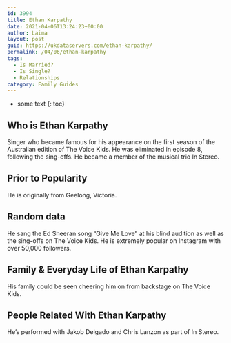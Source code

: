 ```yaml
---
id: 3994
title: Ethan Karpathy
date: 2021-04-06T13:24:23+00:00
author: Laima
layout: post
guid: https://ukdataservers.com/ethan-karpathy/
permalink: /04/06/ethan-karpathy
tags:
  - Is Married?
  - Is Single?
  - Relationships
category: Family Guides
---
```


* some text
{: toc}


## Who is Ethan Karpathy
                  
                  
                  
Singer who became famous for his appearance on the first season of the Australian edition of The Voice Kids. He was eliminated in episode 8, following the sing-offs. He became a member of the musical trio In Stereo. 
                  
              
            
              
            
                
                
                
## Prior to Popularity
                  
                  
                  
He is originally from Geelong, Victoria. 
                  
              
            
              
            
                
                
                
## Random data
                  
                  
                  
He sang the Ed Sheeran song &#8220;Give Me Love&#8221; at his blind audition as well as the sing-offs on The Voice Kids. He is extremely popular on Instagram with over 50,000 followers. 
                  
              
            
              
            
                
                
                
## Family & Everyday Life of Ethan Karpathy
                  
                  
                  
His family could be seen cheering him on from backstage on The Voice Kids. 
                  
              
            
              
            
                
                
                
## People Related With Ethan Karpathy
                  
                  
                  
He&#8217;s performed with Jakob Delgado and Chris Lanzon as part of In Stereo. 
                  
              
            
              
            
                
              
            
              
              
            
            
              
            
          
          
          